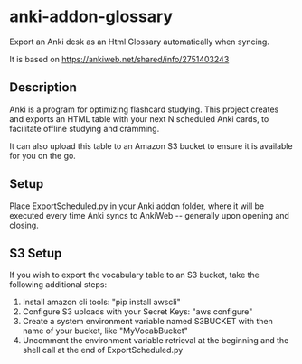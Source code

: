 # anki-addon-glossary
Export an Anki desk as an Html Glossary automatically when syncing. 

It is based on https://ankiweb.net/shared/info/2751403243

## Description

Anki is a program for optimizing flashcard studying.  This project creates and exports an HTML table with your next N scheduled Anki cards, to facilitate offline studying and cramming.

It can also upload this table to an Amazon S3 bucket to ensure it is available for you on the go.

## Setup

Place ExportScheduled.py in your Anki addon folder, where it will be executed every time Anki syncs to AnkiWeb -- generally upon opening and closing.

## S3 Setup

If you wish to export the vocabulary table to an S3 bucket, take the following additional steps:

1) Install amazon cli tools: "pip install awscli"  
2) Configure S3 uploads with your Secret Keys: "aws configure"  
3) Create a system environment variable named S3BUCKET with then name of your bucket, like "MyVocabBucket"  
4) Uncomment the environment variable retrieval at the beginning and the shell call at the end of ExportScheduled.py  

